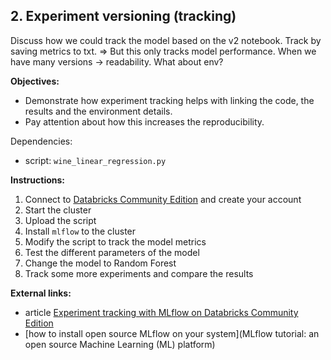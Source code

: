 ## 2. Experiment versioning (tracking)

Discuss how we could track the model based on the v2 notebook.
Track by saving metrics to txt. => But this only tracks model performance. 
When we have many versions -> readability. What about env?

**Objectives:**
 
- Demonstrate how experiment tracking helps with linking the code, the results and the environment details. 
- Pay attention about how this increases the reproducibility.

Dependencies:

- script: `wine_linear_regression.py` 

**Instructions:**

1. Connect to [Databricks Community Edition](https://community.cloud.databricks.com/login.html) and create your account
2. Start the cluster
3. Upload the script
4. Install `mlflow` to the cluster
5. Modify the script to track the model metrics
6. Test the different parameters of the model
7. Change the model to Random Forest
8. Track some more experiments and compare the results

**External links:**

- article [Experiment tracking with MLflow on Databricks Community Edition](https://www.adaltas.com/en/2020/09/10/databricks-community-edition-mlflow/)
- [how to install open source MLflow on your system](MLflow tutorial: an open source Machine Learning (ML) platform)
